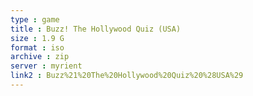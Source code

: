 ```yaml
---
type : game
title : Buzz! The Hollywood Quiz (USA)
size : 1.9 G
format : iso
archive : zip
server : myrient
link2 : Buzz%21%20The%20Hollywood%20Quiz%20%28USA%29
---
```

